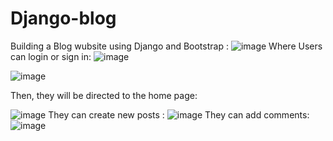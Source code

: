 # Django-blog
Building a Blog wubsite using Django and Bootstrap :
![image](https://github.com/HOUDABRZ/Django-blog/assets/110288086/63e0e819-858f-4fad-bd6c-96501b3d7535)
Where Users can login or sign in:
![image](https://github.com/HOUDABRZ/Django-blog/assets/110288086/f9dfd588-8cfa-4576-8164-9116e3064f65)

![image](https://github.com/HOUDABRZ/Django-blog/assets/110288086/153fe9b7-07d8-4552-a18c-50abe44cb28f)


Then, they will be directed to the home page:


![image](https://github.com/HOUDABRZ/Django-blog/assets/110288086/237129fe-9293-4ddf-9c5e-020d3e682ee8)
They can create new posts :
![image](https://github.com/HOUDABRZ/Django-blog/assets/110288086/25fe8519-51ff-4ffa-87d8-0a25824cca00)
They can add comments:
![image](https://github.com/HOUDABRZ/Django-blog/assets/110288086/6596e19a-6886-48d3-b9a0-e888cac70ba7)

